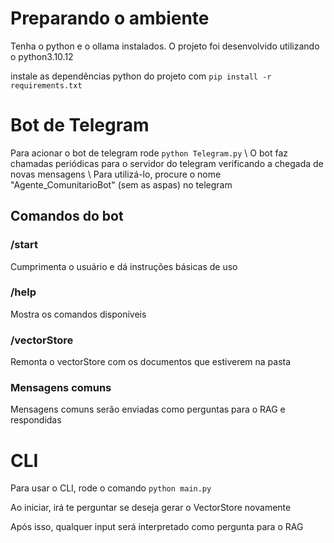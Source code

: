 
# Preparando o ambiente

Tenha o python e o ollama instalados. O projeto foi desenvolvido utilizando o python3.10.12

instale as dependências python do projeto com `pip install -r requirements.txt`

# Bot de Telegram

Para acionar o bot de telegram rode `python Telegram.py`
\\
O bot faz chamadas periódicas para o servidor do telegram verificando a chegada de novas mensagens
\\
Para utilizá-lo, procure o nome "Agente_ComunitarioBot" (sem as aspas) no telegram

## Comandos do bot

### /start

Cumprimenta o usuário e dá instruções básicas de uso

### /help

Mostra os comandos disponíveis

### /vectorStore

Remonta o vectorStore com os documentos que estiverem na pasta

### Mensagens comuns

Mensagens comuns serão enviadas como perguntas para o RAG e respondidas

# CLI

Para usar o CLI, rode o comando `python main.py`

Ao iniciar, irá te perguntar se deseja gerar o VectorStore novamente

Após isso, qualquer input será interpretado como pergunta para o RAG
